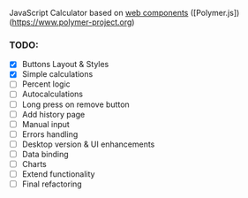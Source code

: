 JavaScript Calculator based on [web components](https://www.webcomponents.org/) ([Polymer.js])(https://www.polymer-project.org)

### TODO:

- [x] Buttons Layout & Styles
- [x] Simple calculations
- [ ] Percent logic
- [ ] Autocalculations
- [ ] Long press on remove button
- [ ] Add history page
- [ ] Manual input
- [ ] Errors handling
- [ ] Desktop version & UI enhancements
- [ ] Data binding
- [ ] Charts
- [ ] Extend functionality
- [ ] Final refactoring
